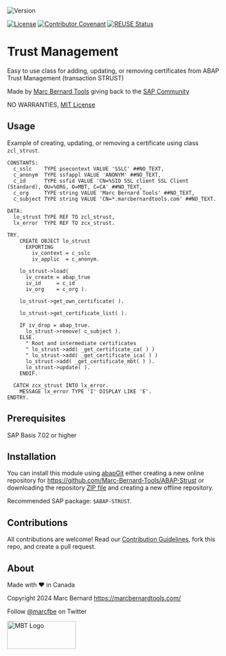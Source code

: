 ![Version](https://img.shields.io/endpoint?url=https://shield.abap.space/version-shield-json/github/Marc-Bernard-Tools/ABAP-Strust/src/zcl_strust.clas.abap/c_version&label=Version&color=blue)

[![License](https://img.shields.io/github/license/Marc-Bernard-Tools/ABAP-Strust?label=License&color=green)](LICENSE)
[![Contributor Covenant](https://img.shields.io/badge/Contributor%20Covenant-2.1-4baaaa.svg?color=green)](https://github.com/Marc-Bernard-Tools/.github/blob/main/CODE_OF_CONDUCT.md)
[![REUSE Status](https://api.reuse.software/badge/github.com/Marc-Bernard-Tools/ABAP-Strust)](https://api.reuse.software/info/github.com/Marc-Bernard-Tools/ABAP-Strust)

# Trust Management

Easy to use class for adding, updating, or removing certificates from ABAP Trust Management (transaction STRUST)

Made by [Marc Bernard Tools](https://marcbernardtools.com/) giving back to the [SAP Community](https://community.sap.com/)

NO WARRANTIES, [MIT License](LICENSE)

## Usage

Example of creating, updating, or removing a certificate using class `zcl_strust`.

```abap
CONSTANTS:
  c_sslc    TYPE psecontext VALUE 'SSLC' ##NO_TEXT,
  c_anonym  TYPE ssfappl VALUE 'ANONYM' ##NO_TEXT,
  c_id      TYPE ssfid VALUE 'CN=%SID SSL client SSL Client (Standard), OU=%ORG, O=MBT, C=CA' ##NO_TEXT,
  c_org     TYPE string VALUE 'Marc Bernard Tools' ##NO_TEXT,
  c_subject TYPE string VALUE 'CN=*.marcbernardtools.com' ##NO_TEXT.

DATA:
  lo_strust TYPE REF TO zcl_strust,
  lx_error  TYPE REF TO zcx_strust.

TRY.
    CREATE OBJECT lo_strust
      EXPORTING
        iv_context = c_sslc
        iv_applic  = c_anonym.

    lo_strust->load(
      iv_create = abap_true
      iv_id     = c_id
      iv_org    = c_org ).

    lo_strust->get_own_certificate( ).

    lo_strust->get_certificate_list( ).

    IF iv_drop = abap_true.
      lo_strust->remove( c_subject ).
    ELSE.
      " Root and intermediate certificates
      " lo_strust->add( _get_certificate_ca( ) )
      " lo_strust->add( _get_certificate_ica( ) )
      lo_strust->add( _get_certificate_mbt( ) ). 
      lo_strust->update( ).
    ENDIF.

  CATCH zcx_strust INTO lx_error.
    MESSAGE lx_error TYPE 'I' DISPLAY LIKE 'E'.
ENDTRY.
```

## Prerequisites

SAP Basis 7.02 or higher

## Installation

You can install this module using [abapGit](https://github.com/abapGit/abapGit) either creating a new online repository for https://github.com/Marc-Bernard-Tools/ABAP-Strust or downloading the repository [ZIP file](https://github.com/Marc-Bernard-Tools/ABAP-Strust/archive/main.zip) and creating a new offline repository.

Recommended SAP package: `$ABAP-STRUST`.

## Contributions

All contributions are welcome! Read our [Contribution Guidelines](CONTRIBUTING.md), fork this repo, and create a pull request.

## About

Made with :heart: in Canada

Copyright 2024 Marc Bernard <https://marcbernardtools.com/>

Follow [@marcfbe](https://twitter.com/marcfbe) on Twitter

<p><a href="https://marcbernardtools.com/"><img width="160" height="65" src="https://marcbernardtools.com/info/MBT_Logo_640x250_on_Gray.png" alt="MBT Logo"></a></p>
